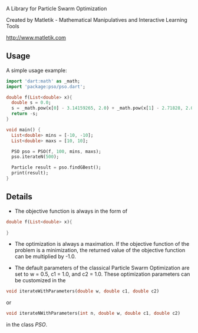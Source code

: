 A Library for Particle Swarm Optimization

Created by Matletik - Mathematical Manipulatives and Interactive Learning Tools

http://www.matletik.com

## Usage

A simple usage example:

```dart
import 'dart:math' as _math;
import 'package:pso/pso.dart';

double f(List<double> x){
  double s = 0.0;
  s = _math.pow(x[0] - 3.14159265, 2.0) + _math.pow(x[1] - 2.71828, 2.0);
  return -s;
}

void main() {
  List<double> mins = [-10, -10];
  List<double> maxs = [10, 10];

  PSO pso = PSO(f, 100, mins, maxs);
  pso.iterateN(500);

  Particle result = pso.findGBest();
  print(result);
}
```

## Details
* The objective function is always in the form of

```dart
double f(List<double> x){
  
}
```

* The optimization is always a maximation. If the objective
function of the problem is a minimization, the returned value of the 
objective function can be multiplied by -1.0.

* The default parameters of the classical Particle Swarm Optimization 
are set to w = 0.5, c1 = 1.0, and c2 = 1.0. These optimization parameters can be customized 
in the 

```dart
void iterateWithParameters(double w, double c1, double c2) 
```

or

```dart
void iterateNWithParameters(int n, double w, double c1, double c2) 
```


in the class *PSO*.